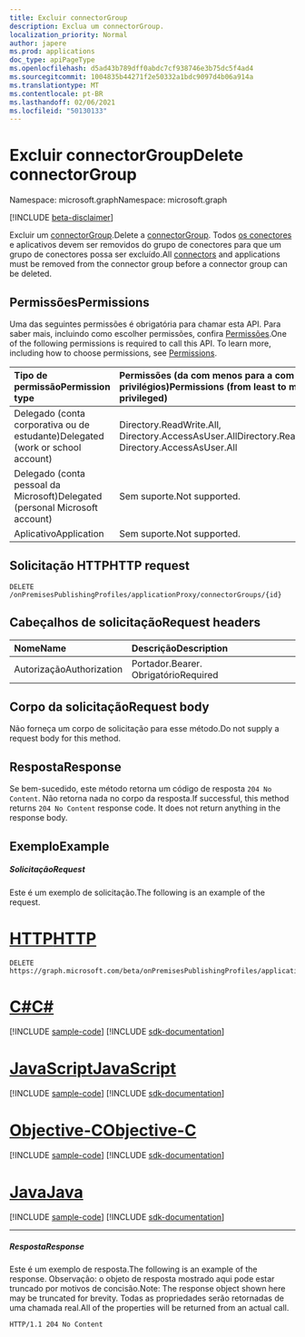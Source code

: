 ```yaml
---
title: Excluir connectorGroup
description: Exclua um connectorGroup.
localization_priority: Normal
author: japere
ms.prod: applications
doc_type: apiPageType
ms.openlocfilehash: d5ad43b789dff0abdc7cf938746e3b75dc5f4ad4
ms.sourcegitcommit: 1004835b44271f2e50332a1bdc9097d4b06a914a
ms.translationtype: MT
ms.contentlocale: pt-BR
ms.lasthandoff: 02/06/2021
ms.locfileid: "50130133"
---
```

# <a name="delete-connectorgroup"></a><span data-ttu-id="d4ca8-103">Excluir connectorGroup</span><span class="sxs-lookup"><span data-stu-id="d4ca8-103">Delete connectorGroup</span></span>

<span data-ttu-id="d4ca8-104">Namespace: microsoft.graph</span><span class="sxs-lookup"><span data-stu-id="d4ca8-104">Namespace: microsoft.graph</span></span>

[!INCLUDE [beta-disclaimer](../../includes/beta-disclaimer.md)]

<span data-ttu-id="d4ca8-105">Excluir um [connectorGroup](../resources/connectorgroup.md).</span><span class="sxs-lookup"><span data-stu-id="d4ca8-105">Delete a [connectorGroup](../resources/connectorgroup.md).</span></span> <span data-ttu-id="d4ca8-106">Todos [os conectores](../resources/connector.md) e aplicativos devem ser removidos do grupo de conectores para que um grupo de conectores possa ser excluído.</span><span class="sxs-lookup"><span data-stu-id="d4ca8-106">All [connectors](../resources/connector.md) and applications must be removed from the connector group before a connector group can be deleted.</span></span>

## <a name="permissions"></a><span data-ttu-id="d4ca8-107">Permissões</span><span class="sxs-lookup"><span data-stu-id="d4ca8-107">Permissions</span></span>
<span data-ttu-id="d4ca8-p102">Uma das seguintes permissões é obrigatória para chamar esta API. Para saber mais, incluindo como escolher permissões, confira [Permissões](/graph/permissions-reference).</span><span class="sxs-lookup"><span data-stu-id="d4ca8-p102">One of the following permissions is required to call this API. To learn more, including how to choose permissions, see [Permissions](/graph/permissions-reference).</span></span>


|<span data-ttu-id="d4ca8-110">Tipo de permissão</span><span class="sxs-lookup"><span data-stu-id="d4ca8-110">Permission type</span></span>      | <span data-ttu-id="d4ca8-111">Permissões (da com menos para a com mais privilégios)</span><span class="sxs-lookup"><span data-stu-id="d4ca8-111">Permissions (from least to most privileged)</span></span>              |
|:--------------------|:---------------------------------------------------------|
|<span data-ttu-id="d4ca8-112">Delegado (conta corporativa ou de estudante)</span><span class="sxs-lookup"><span data-stu-id="d4ca8-112">Delegated (work or school account)</span></span> | <span data-ttu-id="d4ca8-113">Directory.ReadWrite.All, Directory.AccessAsUser.All</span><span class="sxs-lookup"><span data-stu-id="d4ca8-113">Directory.ReadWrite.All, Directory.AccessAsUser.All</span></span>    |
|<span data-ttu-id="d4ca8-114">Delegado (conta pessoal da Microsoft)</span><span class="sxs-lookup"><span data-stu-id="d4ca8-114">Delegated (personal Microsoft account)</span></span> | <span data-ttu-id="d4ca8-115">Sem suporte.</span><span class="sxs-lookup"><span data-stu-id="d4ca8-115">Not supported.</span></span>    |
|<span data-ttu-id="d4ca8-116">Aplicativo</span><span class="sxs-lookup"><span data-stu-id="d4ca8-116">Application</span></span> | <span data-ttu-id="d4ca8-117">Sem suporte.</span><span class="sxs-lookup"><span data-stu-id="d4ca8-117">Not supported.</span></span>  |

## <a name="http-request"></a><span data-ttu-id="d4ca8-118">Solicitação HTTP</span><span class="sxs-lookup"><span data-stu-id="d4ca8-118">HTTP request</span></span>
<!-- { "blockType": "ignored" } -->
```http
DELETE /onPremisesPublishingProfiles/applicationProxy/connectorGroups/{id}
```
## <a name="request-headers"></a><span data-ttu-id="d4ca8-119">Cabeçalhos de solicitação</span><span class="sxs-lookup"><span data-stu-id="d4ca8-119">Request headers</span></span>
| <span data-ttu-id="d4ca8-120">Nome</span><span class="sxs-lookup"><span data-stu-id="d4ca8-120">Name</span></span>       | <span data-ttu-id="d4ca8-121">Descrição</span><span class="sxs-lookup"><span data-stu-id="d4ca8-121">Description</span></span>|
|:---------------|:----------|
| <span data-ttu-id="d4ca8-122">Autorização</span><span class="sxs-lookup"><span data-stu-id="d4ca8-122">Authorization</span></span>  | <span data-ttu-id="d4ca8-123">Portador.</span><span class="sxs-lookup"><span data-stu-id="d4ca8-123">Bearer.</span></span> <span data-ttu-id="d4ca8-124">Obrigatório</span><span class="sxs-lookup"><span data-stu-id="d4ca8-124">Required</span></span>|

## <a name="request-body"></a><span data-ttu-id="d4ca8-125">Corpo da solicitação</span><span class="sxs-lookup"><span data-stu-id="d4ca8-125">Request body</span></span>
<span data-ttu-id="d4ca8-126">Não forneça um corpo de solicitação para esse método.</span><span class="sxs-lookup"><span data-stu-id="d4ca8-126">Do not supply a request body for this method.</span></span>

## <a name="response"></a><span data-ttu-id="d4ca8-127">Resposta</span><span class="sxs-lookup"><span data-stu-id="d4ca8-127">Response</span></span>

<span data-ttu-id="d4ca8-p104">Se bem-sucedido, este método retorna um código de resposta `204 No Content`. Não retorna nada no corpo da resposta.</span><span class="sxs-lookup"><span data-stu-id="d4ca8-p104">If successful, this method returns `204 No Content` response code. It does not return anything in the response body.</span></span>

## <a name="example"></a><span data-ttu-id="d4ca8-130">Exemplo</span><span class="sxs-lookup"><span data-stu-id="d4ca8-130">Example</span></span>
##### <a name="request"></a><span data-ttu-id="d4ca8-131">Solicitação</span><span class="sxs-lookup"><span data-stu-id="d4ca8-131">Request</span></span>
<span data-ttu-id="d4ca8-132">Este é um exemplo de solicitação.</span><span class="sxs-lookup"><span data-stu-id="d4ca8-132">The following is an example of the request.</span></span>

# <a name="http"></a>[<span data-ttu-id="d4ca8-133">HTTP</span><span class="sxs-lookup"><span data-stu-id="d4ca8-133">HTTP</span></span>](#tab/http)
<!-- {
  "blockType": "request",
  "name": "delete_connectorgroup"
}-->
```http
DELETE https://graph.microsoft.com/beta/onPremisesPublishingProfiles/applicationProxy/connectorGroups/{id}
```
# <a name="c"></a>[<span data-ttu-id="d4ca8-134">C#</span><span class="sxs-lookup"><span data-stu-id="d4ca8-134">C#</span></span>](#tab/csharp)
[!INCLUDE [sample-code](../includes/snippets/csharp/delete-connectorgroup-csharp-snippets.md)]
[!INCLUDE [sdk-documentation](../includes/snippets/snippets-sdk-documentation-link.md)]

# <a name="javascript"></a>[<span data-ttu-id="d4ca8-135">JavaScript</span><span class="sxs-lookup"><span data-stu-id="d4ca8-135">JavaScript</span></span>](#tab/javascript)
[!INCLUDE [sample-code](../includes/snippets/javascript/delete-connectorgroup-javascript-snippets.md)]
[!INCLUDE [sdk-documentation](../includes/snippets/snippets-sdk-documentation-link.md)]

# <a name="objective-c"></a>[<span data-ttu-id="d4ca8-136">Objective-C</span><span class="sxs-lookup"><span data-stu-id="d4ca8-136">Objective-C</span></span>](#tab/objc)
[!INCLUDE [sample-code](../includes/snippets/objc/delete-connectorgroup-objc-snippets.md)]
[!INCLUDE [sdk-documentation](../includes/snippets/snippets-sdk-documentation-link.md)]

# <a name="java"></a>[<span data-ttu-id="d4ca8-137">Java</span><span class="sxs-lookup"><span data-stu-id="d4ca8-137">Java</span></span>](#tab/java)
[!INCLUDE [sample-code](../includes/snippets/java/delete-connectorgroup-java-snippets.md)]
[!INCLUDE [sdk-documentation](../includes/snippets/snippets-sdk-documentation-link.md)]

---

##### <a name="response"></a><span data-ttu-id="d4ca8-138">Resposta</span><span class="sxs-lookup"><span data-stu-id="d4ca8-138">Response</span></span>
<span data-ttu-id="d4ca8-139">Este é um exemplo de resposta.</span><span class="sxs-lookup"><span data-stu-id="d4ca8-139">The following is an example of the response.</span></span> <span data-ttu-id="d4ca8-140">Observação: o objeto de resposta mostrado aqui pode estar truncado por motivos de concisão.</span><span class="sxs-lookup"><span data-stu-id="d4ca8-140">Note: The response object shown here may be truncated for brevity.</span></span> <span data-ttu-id="d4ca8-141">Todas as propriedades serão retornadas de uma chamada real.</span><span class="sxs-lookup"><span data-stu-id="d4ca8-141">All of the properties will be returned from an actual call.</span></span>
<!-- {
  "blockType": "response",
  "truncated": true
} -->
```http
HTTP/1.1 204 No Content
```

<!-- uuid: 8fcb5dbc-d5aa-4681-8e31-b001d5168d79
2015-10-25 14:57:30 UTC -->
<!--
{
  "type": "#page.annotation",
  "description": "Delete connectorGroup",
  "keywords": "",
  "section": "documentation",
  "tocPath": "",
  "suppressions": []
}
-->



